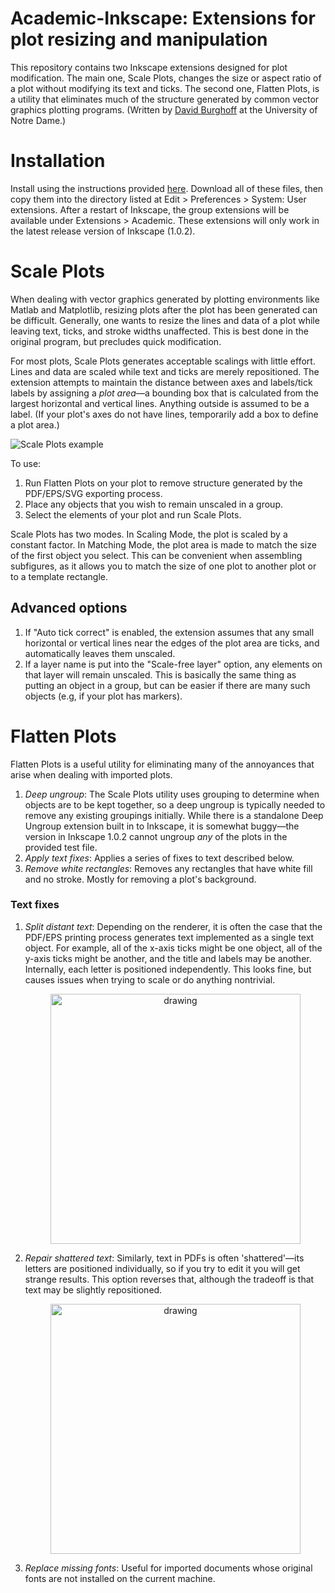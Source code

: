 # Academic-Inkscape: Extensions for plot resizing and manipulation
This repository contains two Inkscape extensions designed for plot modification. The main one, Scale Plots, changes the size or aspect ratio of a plot without modifying its text and ticks. The second one, Flatten Plots, is a utility that eliminates much of the structure generated by common vector graphics plotting programs. (Written by [David Burghoff](https://dburghoff.com) at the University of Notre Dame.)

# Installation
Install using the instructions provided [here](https://inkscape.org/gallery/=extension/). Download all of these files, then copy them into the directory listed at Edit > Preferences > System: User extensions. After a restart of Inkscape, the group extensions will be available under Extensions > Academic. These extensions will only work in the latest release version of Inkscape (1.0.2).

# Scale Plots
When dealing with vector graphics generated by plotting environments like Matlab and Matplotlib, resizing plots after the plot has been generated can be difficult. Generally, one wants to resize the lines and data of a plot while leaving text, ticks, and stroke widths unaffected. This is best done in the original program, but precludes quick modification.

For most plots, Scale Plots generates acceptable scalings with little effort. Lines and data are scaled while text and ticks are merely repositioned. The extension attempts to maintain the distance between axes and labels/tick labels by assigning a _plot area_—a bounding box that is calculated from the largest horizontal and vertical lines. Anything outside is assumed to be a label. (If your plot's axes do not have lines, temporarily add a box to define a plot area.)

![Scale Plots example](https://github.com/burghoff/Academic-Inkscape/blob/main/examples/Scale%20Plots%20example.svg)

To use:

1. Run Flatten Plots on your plot to remove structure generated by the PDF/EPS/SVG exporting process. 
2. Place any objects that you wish to remain unscaled in a group.
3. Select the elements of your plot and run Scale Plots.

Scale Plots has two modes. In Scaling Mode, the plot is scaled by a constant factor. In Matching Mode, the plot area is made to match the size of the first object you select. This can be convenient when assembling subfigures, as it allows you to match the size of one plot to another plot or to a template rectangle.
            
## Advanced options
1. If "Auto tick correct" is enabled, the extension assumes that any small horizontal or vertical lines near the edges of the plot area are ticks, and automatically leaves them unscaled.
2. If a layer name is put into the "Scale-free layer" option, any elements on that layer will remain unscaled. This is basically the same thing as putting an object in a group, but can be easier if there are many such objects (e.g, if your plot has markers).

# Flatten Plots
Flatten Plots is a useful utility for eliminating many of the annoyances that arise when dealing with imported plots.
1. *Deep ungroup*: The Scale Plots utility uses grouping to determine when objects are to be kept together, so a deep ungroup is typically needed to remove any existing groupings initially. While there is a standalone Deep Ungroup extension built in to Inkscape, it is somewhat buggy—the version in Inkscape 1.0.2 cannot ungroup *any* of the plots in the provided test file.
2. *Apply text fixes*: Applies a series of fixes to text described below.
3. *Remove white rectangles*: Removes any rectangles that have white fill and no stroke. Mostly for removing a plot's background.

### Text fixes
<ol>
<li><i>Split distant text</i>: Depending on the renderer, it is often the case that the PDF/EPS printing process generates text implemented as a single text object. For example, all of the x-axis ticks might be one object, all of the y-axis ticks might be another, and the title and labels may be another. Internally, each letter is positioned independently. This looks fine, but causes issues when trying to scale or do anything nontrivial.
<br><p align="center"><img src="https://github.com/burghoff/Academic-Inkscape/blob/main/examples/Repair_shattered.png" alt="drawing" width="400"></img></p></li>
<li><i>Repair shattered text</i>: Similarly, text in PDFs is often 'shattered'—its letters are positioned individually, so if you try to edit it you will get strange results. This option reverses that, although the tradeoff is that text may be slightly repositioned.
<br><p align="center"><img src="https://github.com/burghoff/Academic-Inkscape/blob/main/examples/Split_distant.png" alt="drawing" width="400"></img></p></li>
<li><i>Replace missing fonts</i>: Useful for imported documents whose original fonts are not installed on the current machine.</li>
